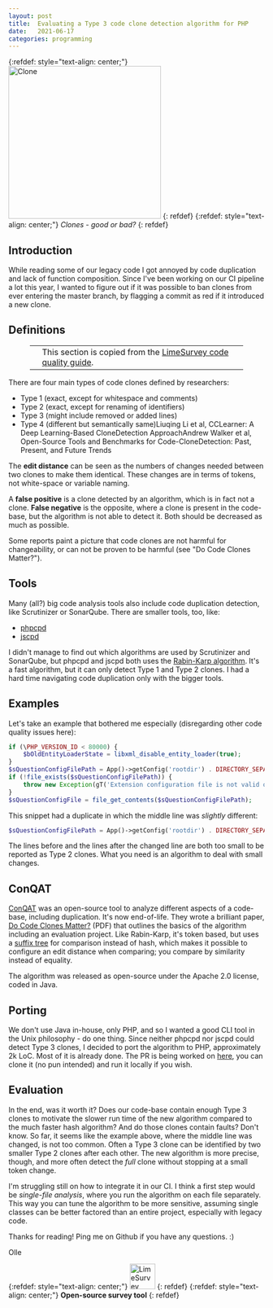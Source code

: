 ```yaml
---
layout: post
title:  Evaluating a Type 3 code clone detection algorithm for PHP
date:   2021-06-17
categories: programming
---
```


{:refdef: style="text-align: center;"}
<img src="{{ site.url }}/assets/img/clone2.jpg" alt="Clone" height="300px"/>
{: refdef}
{:refdef: style="text-align: center;"}
*Clones - good or bad?*
{: refdef}

## Introduction

While reading some of our legacy code I got annoyed by code duplication and lack of function composition. Since I've been working on our CI pipeline a lot this year, I wanted to figure out if it was possible to ban clones from ever entering the master branch, by flagging a commit as red if it introduced a new clone.

## Definitions

<div style='margin: 1em 3em;'>
<table>
<tr>
<td><span class='fa fa-icon fa-info-circle fa-2x'></span></td>
<td>This section is copied from the <a href="https://manual.limesurvey.org/Code_quality_guide#Code_duplication">LimeSurvey code quality guide</a>.</td>
</tr>
</table>
</div>

There are four main types of code clones defined by researchers:

* Type 1 (exact, except for whitespace and comments)
* Type 2 (exact, except for renaming of identifiers)
* Type 3 (might include removed or added lines)
* Type 4 (different but semantically same)<ref>Liuqing Li et al, CCLearner: A Deep Learning-Based CloneDetection Approach</ref><ref>Andrew Walker et al, Open-Source Tools and Benchmarks for Code-CloneDetection: Past, Present, and Future Trends</ref>

The **edit distance** can be seen as the numbers of changes needed between two clones to make them identical. These changes are in terms of tokens, not white-space or variable naming.

A **false positive** is a clone detected by an algorithm, which is in fact not a clone. **False negative** is the opposite, where a clone is present in the code-base, but the algorithm is not able to detect it. Both should be decreased as much as possible.

Some reports paint a picture that code clones are not harmful for changeability, or can not be proven to be harmful (see "Do Code Clones Matter?").

## Tools

Many (all?) big code analysis tools also include code duplication detection, like Scrutinizer or SonarQube. There are smaller tools, too, like:

* [phpcpd](https://github.com/sebastianbergmann/phpcpd)
* [jscpd](https://github.com/kucherenko/jscpd)

I didn't manage to find out which algorithms are used by Scrutinizer and SonarQube, but phpcpd and jscpd both uses the [Rabin-Karp algorithm](https://en.wikipedia.org/wiki/Rabin%E2%80%93Karp_algorithm). It's a fast algorithm, but it can only detect Type 1 and Type 2 clones. I had a hard time navigating code duplication only with the bigger tools.

## Examples

Let's take an example that bothered me especially (disregarding other code quality issues here):

```php
if (\PHP_VERSION_ID < 80000) {
    $bOldEntityLoaderState = libxml_disable_entity_loader(true);
}
$sQuestionConfigFilePath = App()->getConfig('rootdir') . DIRECTORY_SEPARATOR . $pathToXML . DIRECTORY_SEPARATOR . 'config.xml';
if (!file_exists($sQuestionConfigFilePath)) {
    throw new Exception(gT('Extension configuration file is not valid or missing.'));
}
$sQuestionConfigFile = file_get_contents($sQuestionConfigFilePath);
```

This snippet had a duplicate in which the middle line was _slightly_ different:

```php
$sQuestionConfigFilePath = App()->getConfig('rootdir') . DIRECTORY_SEPARATOR . $sConfigPath;
```

The lines before and the lines after the changed line are both too small to be reported as Type 2 clones. What you need is an algorithm to deal with small changes.

## ConQAT

[ConQAT](https://www.cqse.eu/en/news/blog/conqat-end-of-life/) was an open-source tool to analyze different aspects of a code-base, including duplication. It's now end-of-life. They wrote a brilliant paper, [Do Code Clones Matter?](https://www.cqse.eu/fileadmin/content/news/publications/2009-do-code-clones-matter.pdf) (PDF) that outlines the basics of the algorithm including an evaluation project. Like Rabin-Karp, it's token based, but uses a [suffix tree](https://en.wikipedia.org/wiki/Suffix_tree) for comparison instead of hash, which makes it possible to configure an edit distance when comparing; you compare by similarity instead of equality.

The algorithm was released as open-source under the Apache 2.0 license, coded in Java.

## Porting

We don't use Java in-house, only PHP, and so I wanted a good CLI tool in the Unix philosophy - do one thing. Since neither phpcpd nor jscpd could detect Type 3 clones, I decided to port the algorithm to PHP, approximately 2k LoC. Most of it is already done. The PR is being worked on [here](https://github.com/sebastianbergmann/phpcpd/pull/199), you can clone it (no pun intended) and run it locally if you wish.

## Evaluation

In the end, was it worth it? Does our code-base contain enough Type 3 clones to motivate the slower run time of the new algorithm compared to the much faster hash algorithm? And do those clones contain faults? Don't know. So far, it seems like the example above, where the middle line was changed, is not too common. Often a Type 3 clone can be identified by two smaller Type 2 clones after each other. The new algorithm is more precise, though, and more often detect the _full_ clone without stopping at a small token change.

I'm struggling still on how to integrate it in our CI. I think a first step would be _single-file analysis_, where you run the algorithm on each file separately. This way you can tune the algorithm to be more sensitive, assuming single classes can be better factored than an entire project, especially with legacy code.

Thanks for reading! Ping me on Github if you have any questions. :)

Olle

{:refdef: style="text-align: center;"}
<img src="{{ site.url }}/assets/img/limesurveylogo.png" alt="LimeSurvey" height="50px"/>
{: refdef}
{:refdef: style="text-align: center;"}
**Open-source survey tool**
{: refdef}
